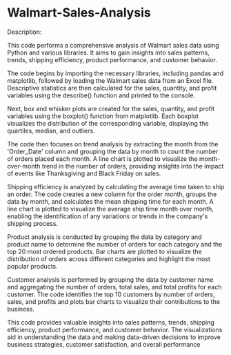 # Walmart-Sales-Analysis

Description:

This code performs a comprehensive analysis of Walmart sales data using Python and various libraries. It aims to gain insights into sales patterns, trends, shipping efficiency, product performance, and customer behavior.

The code begins by importing the necessary libraries, including pandas and matplotlib, followed by loading the Walmart sales data from an Excel file. Descriptive statistics are then calculated for the sales, quantity, and profit variables using the describe() function and printed to the console.

Next, box and whisker plots are created for the sales, quantity, and profit variables using the boxplot() function from matplotlib. Each boxplot visualizes the distribution of the corresponding variable, displaying the quartiles, median, and outliers.

The code then focuses on trend analysis by extracting the month from the 'Order_Date' column and grouping the data by month to count the number of orders placed each month. A line chart is plotted to visualize the month-over-month trend in the number of orders, providing insights into the impact of events like Thanksgiving and Black Friday on sales.

Shipping efficiency is analyzed by calculating the average time taken to ship an order. The code creates a new column for the order month, groups the data by month, and calculates the mean shipping time for each month. A line chart is plotted to visualize the average ship time month over month, enabling the identification of any variations or trends in the company's shipping process.

Product analysis is conducted by grouping the data by category and product name to determine the number of orders for each category and the top 20 most ordered products. Bar charts are plotted to visualize the distribution of orders across different categories and highlight the most popular products.

Customer analysis is performed by grouping the data by customer name and aggregating the number of orders, total sales, and total profits for each customer. The code identifies the top 10 customers by number of orders, sales, and profits and plots bar charts to visualize their contributions to the business.

This code provides valuable insights into sales patterns, trends, shipping efficiency, product performance, and customer behavior. The visualizations aid in understanding the data and making data-driven decisions to improve business strategies, customer satisfaction, and overall performance
